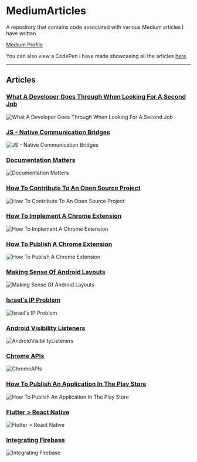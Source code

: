 # MediumArticles
A repository that contains code associated with various Medium articles I have written

[Medium Profile](https://medium.com/@tomerpacific)

You can also view a CodePen I have made showcasing all the articles [here](https://codepen.io/TomerBenRachel/pen/NeMRmG)

---
## Articles

### [What A Developer Goes Through When Looking For A Second Job](https://medium.freecodecamp.org/what-a-developer-goes-through-when-looking-for-a-second-job-f061c26ffd8f)

![What A Developer Goes Through When Looking For A Second Job](https://github.com/TomerPacific/MediumArticles/blob/master/images/developerSecondJob.jpg)

### [JS - Native Communication Bridges](https://medium.com/@tomerpacific/burning-bridges-native-part-1-7baef82b3f02)

![JS - Native Communication Bridges](https://github.com/TomerPacific/MediumArticles/blob/master/images/communicationBridgePart1.jpg?raw=true)

### [Documentation Matters](https://medium.com/@tomerpacific/documentation-matters-41ef62dd5c2f)

![Documentation Matters](https://github.com/TomerPacific/MediumArticles/blob/master/images/Documentation.jpg?raw=true)

### [How To Contribute To An Open Source Project](https://medium.com/@tomerpacific/how-to-contribute-to-an-open-source-repository-d66b5e99eec5)

![How To Contribute To An Open Source Project](https://github.com/TomerPacific/MediumArticles/blob/master/images/FirstPR.jpg?raw=true)

### [How To Implement A Chrome Extension](https://medium.freecodecamp.org/how-to-implement-a-chrome-extension-3802d63b5376)

![How To Implement A Chrome Extension](https://github.com/TomerPacific/MediumArticles/blob/master/images/chromeExtensionArticle.jpg?raw=true)

### [How To Publish A Chrome Extension](https://medium.freecodecamp.org/how-to-publish-your-chrome-extension-dd8400a3d53)

![How To Publish A Chrome Extension](https://github.com/TomerPacific/MediumArticles/blob/master/images/howToPublishChromeExtension.jpg?raw=true)

### [Making Sense Of Android Layouts](https://medium.freecodecamp.org/how-to-make-sense-of-the-many-android-layouts-693b262706e0)

![Making Sense Of Android Layouts](https://github.com/TomerPacific/MediumArticles/blob/master/images/AndroidLayouts.jpg?raw=true)

### [Israel's IP Problem](https://hackernoon.com/israels-ip-problem-7d8916cb93ec)

![Israel's IP Problem](https://github.com/TomerPacific/MediumArticles/blob/master/images/IsraelIPProblem.jpg?raw=true)

### [Android Visibility Listeners](https://medium.freecodecamp.org/how-and-why-to-use-android-visibility-listeners-971e3b6511ec)

![AndroidVisibilityListeners](https://github.com/TomerPacific/MediumArticles/blob/master/images/AndroidVisibility.jpg?raw=true)

### [Chrome APIs](https://medium.freecodecamp.org/features-of-the-chrome-api-you-should-know-bf5c8b6c7733)

![ChromeAPIs](https://github.com/TomerPacific/MediumArticles/blob/master/images/ChromeAPI.jpg?raw=true)

### [How To Publish An Application In The Play Store](https://medium.freecodecamp.org/how-to-publish-an-application-in-the-play-store-8ddcc6dc3587)

![How To Publish An Application In The Play Store](https://github.com/TomerPacific/MediumArticles/blob/master/images/PlayStorePublish.jpg?raw=true)

### [Flutter > React Native](https://hackernoon.com/flutter-react-native-b5e82a2c3e82)

![Flutter > React Native](https://github.com/TomerPacific/MediumArticles/blob/master/images/FlutterReact.jpg?raw=true)

### [Integrating Firebase](https://medium.freecodecamp.org/how-to-integrate-firebase-with-your-application-74fdde01dfe2)

![Integrating Firebase](https://github.com/TomerPacific/MediumArticles/blob/master/images/IntegratingFirebase.jpg?raw=true)
